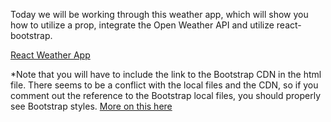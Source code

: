 Today we will be working through this weather app, which will show you how to utilize a prop, integrate the Open Weather API and utilize react-bootstrap. 

[React Weather App](https://github.com/ericvicenti/intro-to-react)

*Note that you will have to include the link to the Bootstrap CDN in the html file. There seems to be a conflict with the local files and the CDN, so if you comment out the reference to the Bootstrap local files, you should properly see Bootstrap styles. [More on this here](https://react-bootstrap.github.io/getting-started/introduction/)